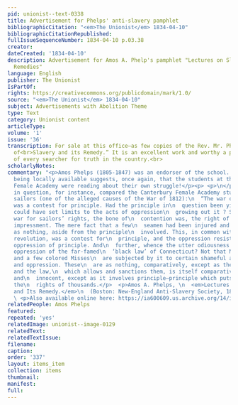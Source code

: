 ```yaml
---
pid: unionist--text-0338
title: Advertisement for Phelps' anti-slavery pamphlet
bibliographicCitation: "<em>The Unionist</em> 1834-04-10"
bibliographicCitationRepublished: 
fullIssueSequenceNumber: 1834-04-10 p.03.38
creator: 
dateCreated: '1834-04-10'
description: Advertisement for Amos A. Phelp's pamphlet "Lectures on Slavery and Its
  Remedies"
language: English
publisher: The Unionist
IsPartOf: 
rights: https://creativecommons.org/publicdomain/mark/1.0/
source: "<em>The Unionist</em> 1834-04-10"
subject: Advertisements with Abolition Theme
type: Text
category: Unionist content
articleType: 
volume: '1'
issue: '36'
transcription: For sale at this office—as few copies of the Rev. Mr. Phelps’ “Lectures
  of<br>Slavery and its Remedy.” It is an excellent work and worthy a place in the<br>Library
  of every searcher for truth in the country.<br>
scholarlyNotes: 
commentary: "<p>Amos Phelps (1805-1847) was an endorser of the school. His pamphlet
  being locally available suggests, once again, that the students at the Canterbury
  Female Academy were reading about their own struggle!</p><p> <p>\n</p>\n<p>The pamphlet
  in question, for instance, compared the Canterbury Female Academy students to impressed
  sailors (one of the alleged causes of the War of 1812):\n  “The war of the revolution
  was a contest for principle. Had the principle in\n  question been yielded, who
  could have set limits to the acts of oppression\n  growing out it ? So also in our
  war for sailors’ rights, the bone of\n  contention was, the right of search and
  impressment. The mere fact that a few\n  seamen had been injured and abused, was
  as nothing, aside from the principle\n  involved. This, in common with that of the
  revolution, was a contest for\n  principle, and the oppression resisted was the
  oppression of principle. And\n  further, whence the utter odiousness and the cruel
  oppression of the far-famed\n  ‘black law’ of Connecticut? Not that Miss Crandall
  and a few colored Misses\n  are subjected by it to certain shameful acts of cruelty
  and oppression. These\n  are as nothing, comparatively, except as they involve principle;
  and the law,\n  which allows and sanctions them, is itself comparatively harmless
  and\n  innocent, except as it involves principle—principle which puts in jeopardy
  the\n  rights of thousands.</p>  <p>Amos A. Phelps, \n  <em>Lectures on Slavery
  and Its Remedy.</em>\n  (Boston: New-England Anti-Slavery Society, 1834), p. 28</p>\n
  \ <p>Also available online here: https://ia600609.us.archive.org/14/items/lecturesonslaver01phel/lecturesonslaver01phel.pdf\n</p>\n\n"
relatedPeople: Amos Phelps
featured: 
repeated: 'yes'
relatedImage: unionist--image-0129
relatedText: 
relatedTextIssue: 
filename: 
caption: 
order: '337'
layout: items_item
collection: items
thumbnail: 
manifest: 
full: 
---
```


